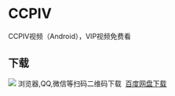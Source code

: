 # CCPIV
CCPIV视频（Android），VIP视频免费看
 
## 下载
![](http://ac-QMTBhNKI.clouddn.com/e64294c2de699ed1b685.png) 
    浏览器,QQ,微信等扫码二维码下载 
    [百度网盘下载](https://pan.baidu.com/s/1i5u3PR3)
